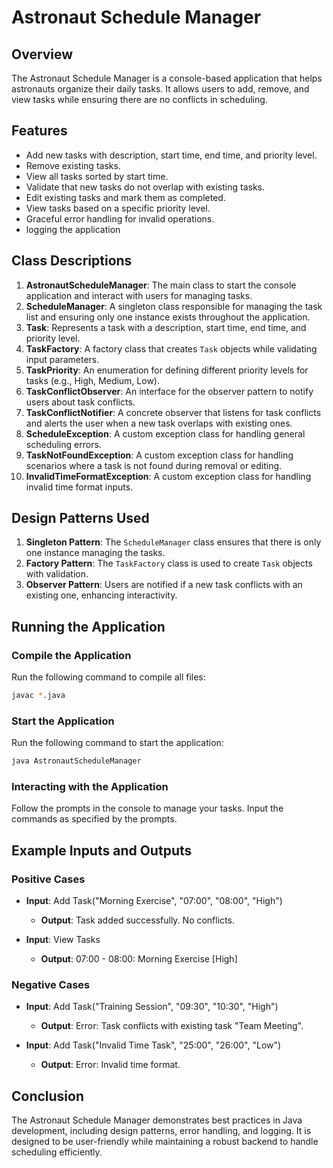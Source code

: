 # Astronaut Schedule Manager

## Overview

The Astronaut Schedule Manager is a console-based application that helps astronauts organize their daily tasks. It allows users to add, remove, and view tasks while ensuring there are no conflicts in scheduling.

## Features

- Add new tasks with description, start time, end time, and priority level.
- Remove existing tasks.
- View all tasks sorted by start time.
- Validate that new tasks do not overlap with existing tasks.
- Edit existing tasks and mark them as completed.
- View tasks based on a specific priority level.
- Graceful error handling for invalid operations.
- logging the application

## Class Descriptions

1. **AstronautScheduleManager**: The main class to start the console application and interact with users for managing tasks.
2. **ScheduleManager**: A singleton class responsible for managing the task list and ensuring only one instance exists throughout the application.
3. **Task**: Represents a task with a description, start time, end time, and priority level.
4. **TaskFactory**: A factory class that creates `Task` objects while validating input parameters.
5. **TaskPriority**: An enumeration for defining different priority levels for tasks (e.g., High, Medium, Low).
6. **TaskConflictObserver**: An interface for the observer pattern to notify users about task conflicts.
7. **TaskConflictNotifier**: A concrete observer that listens for task conflicts and alerts the user when a new task overlaps with existing ones.
8. **ScheduleException**: A custom exception class for handling general scheduling errors.
9. **TaskNotFoundException**: A custom exception class for handling scenarios where a task is not found during removal or editing.
10. **InvalidTimeFormatException**: A custom exception class for handling invalid time format inputs.

## Design Patterns Used

1. **Singleton Pattern**: The `ScheduleManager` class ensures that there is only one instance managing the tasks.
2. **Factory Pattern**: The `TaskFactory` class is used to create `Task` objects with validation.
3. **Observer Pattern**: Users are notified if a new task conflicts with an existing one, enhancing interactivity.

## Running the Application

### Compile the Application

Run the following command to compile all files:

```bash
javac *.java
```

### Start the Application

Run the following command to start the application:

```bash
java AstronautScheduleManager
```

### Interacting with the Application

Follow the prompts in the console to manage your tasks. Input the commands as specified by the prompts.

## Example Inputs and Outputs

### Positive Cases

- **Input**: Add Task("Morning Exercise", "07:00", "08:00", "High")

  - **Output**: Task added successfully. No conflicts.

- **Input**: View Tasks
  - **Output**:
    07:00 - 08:00: Morning Exercise [High]

### Negative Cases

- **Input**: Add Task("Training Session", "09:30", "10:30", "High")

  - **Output**: Error: Task conflicts with existing task "Team Meeting".

- **Input**: Add Task("Invalid Time Task", "25:00", "26:00", "Low")
  - **Output**: Error: Invalid time format.

## Conclusion

The Astronaut Schedule Manager demonstrates best practices in Java development, including design patterns, error handling, and logging. It is designed to be user-friendly while maintaining a robust backend to handle scheduling efficiently.
